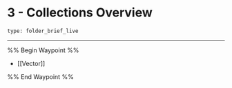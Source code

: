# 3 - Collections Overview
 
```ccard
type: folder_brief_live
```
 
---

%% Begin Waypoint %%
- [[Vector]]

%% End Waypoint %%